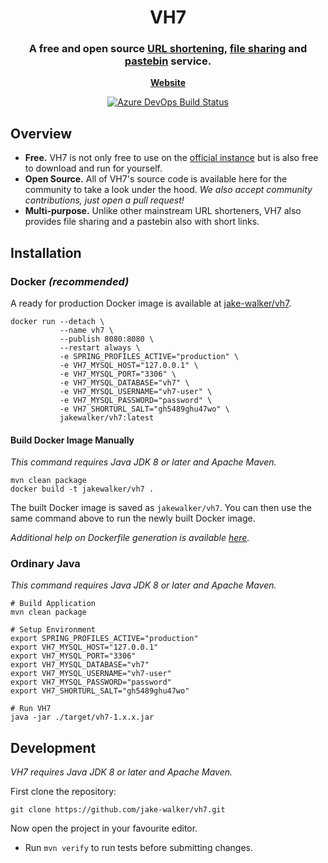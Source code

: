 <h1 align="center">
	VH7
</h1>

<h3 align="center">
	A free and open source <u>URL shortening</u>, <u>file sharing</u> and <u>pastebin</u> service.
</h3>

<p align="center">
	<strong>
		<a href="https://vh7.uk/">Website</a>
	</strong>
</p>
<p align="center">
	<a href="https://dev.azure.com/jakewalker/VH7/_build?definitionId=3"><img
        alt="Azure DevOps Build Status"
    	src="https://img.shields.io/azure-devops/build/jakewalker/c9dce4e0-e2bd-4041-bb56-2dc7e4d98c37/3/master?style=flat-square"></a>
</p>

## Overview

- **Free.** VH7 is not only free to use on the [official instance](https://vh7.uk) but is also free to download and run
for yourself.
- **Open Source.** All of VH7's source code is available here for the community to take a look under the hood. _We also
accept community contributions, just open a pull request!_
- **Multi-purpose.** Unlike other mainstream URL shorteners, VH7 also provides file sharing and a pastebin also with short
links.

## Installation

### Docker _(recommended)_

A ready for production Docker image is available at [jake-walker/vh7](https://cloud.docker.com/u/jakewalker/repository/docker/jakewalker/vh7).

```shell script
docker run --detach \
           --name vh7 \
           --publish 8080:8080 \
           --restart always \
           -e SPRING_PROFILES_ACTIVE="production" \
           -e VH7_MYSQL_HOST="127.0.0.1" \
           -e VH7_MYSQL_PORT="3306" \
           -e VH7_MYSQL_DATABASE="vh7" \
           -e VH7_MYSQL_USERNAME="vh7-user" \
           -e VH7_MYSQL_PASSWORD="password" \
           -e VH7_SHORTURL_SALT="gh5489ghu47wo" \
           jakewalker/vh7:latest
```

#### Build Docker Image Manually

_This command requires Java JDK 8 or later and Apache Maven._

```shell script
mvn clean package
docker build -t jakewalker/vh7 .
```

The built Docker image is saved as `jakewalker/vh7`. You can then use the same command above to run the newly built
Docker image.

_Additional help on Dockerfile generation is available [here](https://github.com/spotify/dockerfile-maven)._

### Ordinary Java

_This command requires Java JDK 8 or later and Apache Maven._

```shell script
# Build Application
mvn clean package

# Setup Environment
export SPRING_PROFILES_ACTIVE="production"
export VH7_MYSQL_HOST="127.0.0.1"
export VH7_MYSQL_PORT="3306"
export VH7_MYSQL_DATABASE="vh7"
export VH7_MYSQL_USERNAME="vh7-user"
export VH7_MYSQL_PASSWORD="password"
export VH7_SHORTURL_SALT="gh5489ghu47wo"

# Run VH7
java -jar ./target/vh7-1.x.x.jar
```

## Development

_VH7 requires Java JDK 8 or later and Apache Maven._

First clone the repository:

```shell script
git clone https://github.com/jake-walker/vh7.git
```

Now open the project in your favourite editor.

- Run `mvn verify` to run tests before submitting changes.